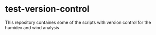 # test-version-control
This repository containes some of the scripts with version control for the humidex and wind analysis
